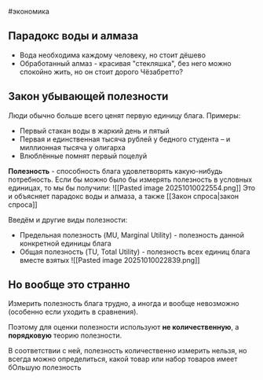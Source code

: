 #экономика 
## Парадокс воды и алмаза
- Вода необходима каждому человеку, но стоит дёшево
- Обработанный алмаз - красивая "стекляшка", без него можно спокойно жить, но он стоит дорого
Чёзабретто?

## Закон убывающей полезности
Люди обычно больше всего ценят первую единицу блага. Примеры:
- Первый стакан воды в жаркий день и пятый
- Первая и единственная тысяча рублей у бедного студента – и миллионная тысяча у олигарха
- Влюблённые помнят первый поцелуй

**Полезность** - способность блага удовлетворять какую-нибудь потребность. Если бы можно было бы измерять полезность в условных единицах, то мы бы получили:
![[Pasted image 20251010022554.png]]
Это и объясняет парадокс воды и алмаза, а также [[Закон спроса|закон спроса]]

Введём и другие виды полезности:
- Предельная полезность (MU, Marginal Utility) - полезность данной конкретной единицы блага
- Общая полезность (TU, Total Utility) - полезность всех единиц блага вместе взятых
![[Pasted image 20251010022839.png]]

## Но вообще это странно
Измерить полезность блага трудно, а иногда и вообще невозможно (особенно если уходить в сравнения).

Поэтому для оценки полезности используют **не количественную**, а **порядковую** теорию полезности.

В соответствии с ней, полезность количественно измерить нельзя, но всегда можно определиться, какой товар или набор товаров имеет бОльшую полезность